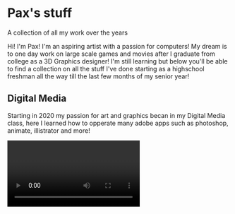 # Pax's stuff
A collection of all my work over the years

Hi! I'm Pax! I'm an aspiring artist with a passion for computers! My dream is to one day work on large scale games and movies after I graduate from college as a 3D Graphics designer! I'm still learning but below you'll be able to find a collection on all the stuff I've done starting as a highschool freshman all the way till the last few months of my senior year!

## Digital Media
Starting in 2020 my passion for art and graphics becan in my Digital Media class, here I learned how to opperate many adobe apps such as photoshop, animate, illistrator and more!

<video src="https://github.com/AwkwardGinger05/Pax-s-stuff/assets/70280960/de51f2a8-6135-498d-87b0-70b8d9892ca8" type="video/mp4"> 
  
<img src="https://github.com/AwkwardGinger05/Pax-s-stuff/blob/main/Digital%20Media/FrameInAFrame.jpg"
  Width="400"
  Height="400"> 

<img src="https://github.com/AwkwardGinger05/Pax-s-stuff/blob/main/Digital%20Media/FrameInAFrame.jpg"
  width ="400"
  Height="400">
